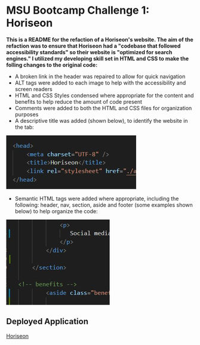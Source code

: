 # MSU Bootcamp Challenge 1: Horiseon

**This is a README for the refaction of a Horiseon's website.  The aim of the refaction was to ensure that Horiseon had a "codebase that followed accessibility standards" so their website is "optimized for search engines."  I utilized my developing skill set in HTML and CSS to make the folling changes to the original code:**

* A broken link in the header was repaired to allow for quick navigation
* ALT tags were added to each image to help with the accessibility and screen readers
* HTML and CSS Styles condensed where appropriate for the content and benefits to help reduce the amount of code present
* Comments were added to both the HTML and CSS files for organization purposes
* A descriptive title was added (shown below), to identify the website in the tab:

![image info](./assets/images/descriptive-title.JPG "screenshot of the title change in code")

* Semantic HTML tags were added where appropriate, including the following: header, nav, section, aside and footer (some examples shown below) to help organize the code:

![image info](./assets/images/html-semantic-tag.JPG "screenshot of the use of section and aside as HTML semantic tags in code")

## Deployed Application
[Horiseon](https://erin-michon.github.io/Challenge1/)
